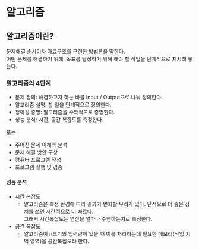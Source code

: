 # 알고리즘
## 알고리즘이란?
문제해결 순서이자 자료구조를 구현한 방법론을 말한다.   
어떤 문제를 해결하기 위해, 목표를 달성하기 위해 해야 할 작업을 단계적으로 지시해 놓는다.

### 알고리즘의 4단계
* 문제 정의: 해결하고자 하는 바를 Input / Output으로 나눠 정의한다.
* 알고리즘 설명: 할 일을 단계적으로 정의한다.
* 정확성 증명: 알고리즘을 수학적으로 증명한다.
* 성능 분석: 시간, 공간 복잡도를 측정한다.

또는

* 주어진 문제 이해와 분석
* 문제 해결 방안 구상
* 컴퓨터 프로그램 작성
* 프로그램 실행 및 검증

#### 성능 분석
* 시간 복잡도
  * 알고리즘은 측정 환경에 따라 결과가 변화할 우려가 있다. 단적으로 더 좋은 장치를 쓰면 시간적으로 더 빠르다.   
그래서 시간복잡도는 연산을 얼마나 수행하는지로 측정한다.
* 공간 복잡도
  * 알고리즘이 n크기의 입력량이 있을 때 이를 처리하는데 필요한 메모리(작업 기억 영역)을 공간복잡도라 한다.
